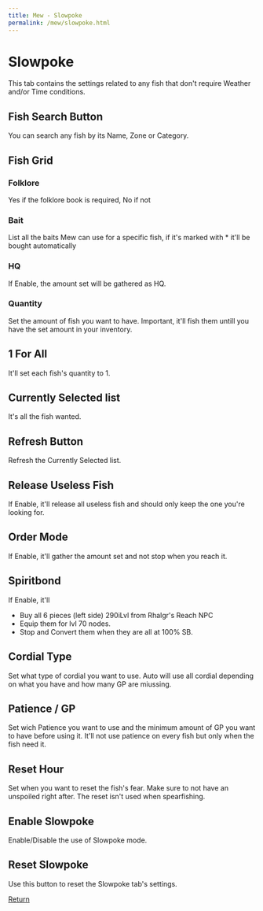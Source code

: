 ```yaml
---
title: Mew - Slowpoke
permalink: /mew/slowpoke.html
---
```


# Slowpoke
This tab contains the settings related to any fish that don't require Weather and/or Time conditions.

## Fish Search Button
You can search any fish by its Name, Zone or Category.

## Fish Grid
### Folklore
Yes if the folklore book is required, No if not

### Bait
List all the baits Mew can use for a specific fish, if it's marked with * it'll be bought automatically

### HQ
If Enable, the amount set will be gathered as HQ.

### Quantity
Set the amount of fish you want to have. Important, it'll fish them untill you have the set amount in your inventory.

## 1 For All
It'll set each fish's quantity to 1.

## Currently Selected list
It's all the fish wanted.

## Refresh Button
Refresh the Currently Selected list.

## Release Useless Fish
If Enable, it'll release all useless fish and should only keep the one you're looking for.

## Order Mode
If Enable, it'll gather the amount set and not stop when you reach it.

## Spiritbond
If Enable, it'll
- Buy all 6 pieces (left side) 290iLvl from Rhalgr's Reach NPC
- Equip them for lvl 70 nodes.
- Stop and Convert them when they are all at 100% SB.

## Cordial Type
Set what type of cordial you want to use. Auto will use all cordial depending on what you have and how many GP are miussing.

## Patience / GP
Set wich Patience you want to use and the minimum amount of GP you want to have before using it. It'll not use patience on every fish but only when the fish need it.

## Reset Hour
Set when you want to reset the fish's fear. Make sure to not have an unspoiled right after. The reset isn't used when spearfishing.

## Enable Slowpoke
Enable/Disable the use of Slowpoke mode.

## Reset Slowpoke
Use this button to reset the Slowpoke tab's settings.

[Return](/mew.html)